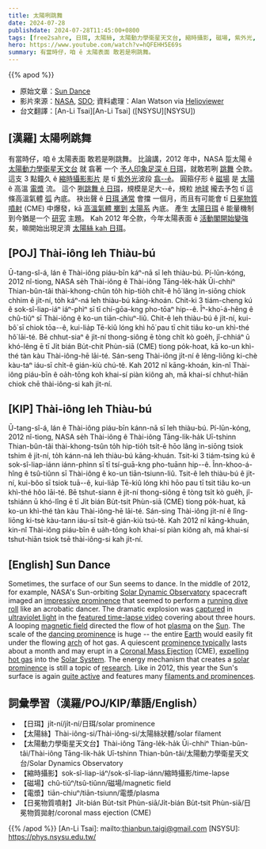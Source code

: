 ```yaml
---
title: 太陽咧跳舞
date: 2024-07-28
publishdate: 2024-07-28T11:45:00+0800
tags: [free2sahre, 日珥, 太陽絲, 太陽動力學衛星天文台, 縮時攝影, 磁場, 紫外光, 電漿, 日冕物質噴射, CME]
hero: https://www.youtube.com/watch?v=hQFEHH5E69s
summary: 有當時仔，咱 ê 太陽表面 敢若是咧跳舞。
---
```


{{% apod %}}

- 原始文章：[Sun Dance](https://apod.nasa.gov/apod/ap240728.html)
- 影片來源：[NASA](https://www.nasa.gov/), [SDO](https://sdo.gsfc.nasa.gov/); 資料處理：Alan Watson via [Helioviewer](https://helioviewer.org/)
- 台文翻譯：[An-Li Tsai][An-Li Tsai] ([NSYSU][NSYSU])

## [漢羅] 太陽咧跳舞
有當時仔，咱 ê 太陽表面 敢若是咧跳舞。
比論講，2012 年中，NASA 踅太陽 ê [太陽動力學衛星天文台][Solar Dynamic Observatory] 就 翕著 一个  [予人印象足深 ê 日珥][impressive prominence]，就敢若咧 [跳舞][running dive roll] 仝款。
這支 3 點鐘久 ê [縮時攝影影片][featured time-lapse video] 是 tī [紫外光][ultraviolet light]波段 [翕--ê][captured]。
圓箍仔形 ê [磁場][magnetic field] 是 [太陽][Sun] ê 高溫 [電漿][plasma] 流。
這个 [咧跳舞 ê 日珥][dancing prominence]，規模是足大--ê，規粒 [地球][Earth] 攏去予包 tī 這條高溫氣體 [弧][arch] 內底。
袂出聲 ê [日珥 通常][prominence typically] 會擋 一個月，而且有可能會 tī [日冕物質噴射][Coronal Mass Ejection] (CME) 中爆發，kā [高溫氣體 擲到][expelling hot gas] [太陽系][Solar System] 內底。
產生 [太陽日珥][solar prominence] ê 能量機制到今猶是一个 [研究][research] 主題。
Kah 2012 年仝款，今年太陽表面 ê [活動閣開始變強][quite active] 矣，嘛開始出現足濟 [太陽絲 kah 日珥][filaments and prominences]。

## [POJ]  Thài-iông leh Thiàu-bú
Ū-tang-sî-á, lán ê Thài-iông piáu-bīn káⁿ-nā sī leh thiàu-bú.
Pí-lūn-kóng, 2012 nî-tiong, NASA se̍h Thài-iông ê Thài-iông Tāng-le̍k-ha̍k Ūi-chhiⁿ Thian-bûn-tâi thài-khong-chûn to̍h hip-tio̍h chi̍t-ê hō͘ lâng ìn-siōng chiok chhim ê ji̍t-ní, to̍h káⁿ-ná leh thiàu-bú kāng-khoán.
Chit-ki 3 tiám-cheng kú ê sok-sî-liap-iáⁿ iáⁿ-phìⁿ sī tī chí-gōa-kng pho-tōaⁿ hip--ê.
Îⁿ-kho͘-á-hêng ê chû-tiûⁿ sī Thài-iông ê ko-un tiān-chiuⁿ-liû.
Chit-ê leh thiàu-bú ê ji̍t-ní, kui-bô͘ sī chiok tōa--ê, kui-lia̍p Tē-kiû lóng khì hō͘ pau tī chit tiâu ko-un khì-thé hô͘ lāi-té.
Bē chhut-siaⁿ ê ji̍t-ní thong-siông ē tòng chi̍t kò goe̍h, jî-chhiáⁿ ū khó-lêng ē tī Ji̍t bián Bu̍t-chit Phùn-siā (CME) tiong po̍k-hoat, kā ko-un khì-thé tàn kàu Thài-iông-hē lāi-té.
Sán-seng Thài-iông ji̍t-ní ê lêng-liōng ki-chè kàu-taⁿ iáu-sī chi̍t-ê gián-kiù chú-tê.
Kah 2012 nî kāng-khoán, kin-nî Thài-iông piáu-bīn ê oa̍h-tōng koh khai-sí piàn kiông ah, mā khai-sí chhut-hiān chiok chē thài-iông-si kah ji̍t-ní.

## [KIP] Thài-iông leh Thiàu-bú
Ū-tang-sî-á, lán ê Thài-iông piáu-bīn kánn-nā sī leh thiàu-bú.
Pí-lūn-kóng, 2012 nî-tiong, NASA se̍h Thài-iông ê Thài-iông Tāng-li̍k-ha̍k Uī-tshinn Thian-bûn-tâi thài-khong-tsûn to̍h hip-tio̍h tsi̍t-ê hōo lâng ìn-siōng tsiok tshim ê ji̍t-ní, to̍h kánn-ná leh thiàu-bú kāng-khuán.
Tsit-ki 3 tiám-tsing kú ê sok-sî-liap-iánn iánn-phìnn sī tī tsí-guā-kng pho-tuānn hip--ê.
Înn-khoo-á-hîng ê tsû-tiûnn sī Thài-iông ê ko-un tiān-tsiunn-liû.
Tsit-ê leh thiàu-bú ê ji̍t-ní, kui-bôo sī tsiok tuā--ê, kui-lia̍p Tē-kiû lóng khì hōo pau tī tsit tiâu ko-un khì-thé hôo lāi-té.
Bē tshut-siann ê ji̍t-ní thong-siông ē tòng tsi̍t kò gue̍h, jî-tshiánn ū khó-lîng ē tī Ji̍t bián Bu̍t-tsit Phùn-siā (CME) tiong po̍k-huat, kā ko-un khì-thé tàn kàu Thài-iông-hē lāi-té.
Sán-sing Thài-iông ji̍t-ní ê lîng-liōng ki-tsè kàu-tann iáu-sī tsi̍t-ê gián-kiù tsú-tê.
Kah 2012 nî kāng-khuán, kin-nî Thài-iông piáu-bīn ê ua̍h-tōng koh khai-sí piàn kiông ah, mā khai-sí tshut-hiān tsiok tsē thài-iông-si kah ji̍t-ní.

## [English] Sun Dance
Sometimes, the surface of our Sun seems to dance.
In the middle of 2012, for example, NASA's Sun-orbiting [Solar Dynamic Observatory][Solar Dynamic Observatory] spacecraft imaged an [impressive prominence][impressive prominence] that seemed to perform a [running dive roll][running dive roll] like an acrobatic dancer.
The dramatic explosion was [captured][captured] in [ultraviolet light][ultraviolet light] in the [featured time-lapse video][featured time-lapse video] covering about three hours.
A looping [magnetic field][magnetic field] directed the flow of hot [plasma][plasma] on the [Sun][Sun].
The scale of the [dancing prominence][dancing prominence] is huge -- the entire [Earth][Earth] would easily fit under the flowing [arch][arch] of hot gas.
A quiescent [prominence typically][prominence typically] lasts about a month and may erupt in a [Coronal Mass Ejection][Coronal Mass Ejection] (CME), [expelling hot gas][expelling hot gas] into the [Solar System][Solar System].
The energy mechanism that creates a [solar prominence][solar prominence] is still a topic of [research][research].
Like in 2012, this year the Sun's surface is again [quite active][quite active] and features many [filaments and prominences][filaments and prominences].

## 詞彙學習（漢羅/POJ/KIP/華語/English）
- 【日珥】ji̍t-ní/ji̍t-ní/日珥/solar prominence
- 【太陽絲】Thài-iông-si/Thài-iông-si/太陽絲狀體/solar filament
- 【太陽動力學衛星天文台】Thài-iông Tāng-le̍k-ha̍k Ūi-chhiⁿ Thian-bûn-tâi/Thài-iông Tāng-li̍k-ha̍k Uī-tshinn Thian-bûn-tâi/太陽動力學衛星天文台/Solar Dynamics Observatory
- 【縮時攝影】sok-sî-liap-iáⁿ/sok-sî-liap-iánn/縮時攝影/time-lapse
- 【磁場】chû-tiûⁿ/tsû-tiûnn/磁場/magnetic field
- 【電漿】tiān-chiuⁿ/tiān-tsiunn/電漿/plasma
- 【日冕物質噴射】Ji̍t-bián Bu̍t-tsit Phùn-siā/Ji̍t-bián Bu̍t-tsit Phùn-siā/日冕物質拋射/coronal mass ejection (CME)

{{% /apod %}}
[An-Li Tsai]: mailto:thianbun.taigi@gmail.com
[NSYSU]: https://phys.nsysu.edu.tw/

[copyright]: https://apod.nasa.gov/apod/fap/lib/about_apod.html#srapply
[License3]: https://creativecommons.org/licenses/by/3.0/
[License2]:https://creativecommons.org/licenses/by-nc-nd/2.0/

[Solar Dynamic Observatory]:https://science.nasa.gov/mission/sdo
[impressive prominence]:https://apod.nasa.gov/apod/ap030223.html
[running dive roll]:https://youtu.be/VzALZjoIx0g?t=225
[captured]:http://cometal-comets.blogspot.com/2012/08/sdo-spinning-plasma.html?m=1
[ultraviolet light]:https://science.nasa.gov/ems/10_ultravioletwaves
[featured time-lapse video]:https://www.youtube.com/embed/hQFEHH5E69s
[magnetic field]:https://solarscience.msfc.nasa.gov/the_key.shtml
[plasma]:https://en.wikipedia.org/wiki/Plasma_(physics)
[Sun]:https://science.nasa.gov/sun/
[dancing prominence]:https://apod.nasa.gov/apod/ap000809.html
[Earth]:https://apod.nasa.gov/apod/ap170709.html
[arch]:https://apod.nasa.gov/apod/ap170429.html
[prominence typically]:http://solar.physics.montana.edu/YPOP/Program/hfilament.html
[Coronal Mass Ejection]:https://www.swpc.noaa.gov/phenomena/coronal-mass-ejections
[expelling hot gas]:https://apod.nasa.gov/apod/ap010924.html
[Solar System]:http://en.wikipedia.org/wiki/Sweden_Solar_System
[solar prominence]:https://apod.nasa.gov/apod/ap030707.html
[research]:http://adsabs.harvard.edu/abs/2004ApJ...600.1043Z
[quite active]:https://images.pond5.com/funny-active-naughty-dog-after-footage-243101380_iconl.jpeg
[filaments and prominences]:https://apod.nasa.gov/apod/ap240615.html
